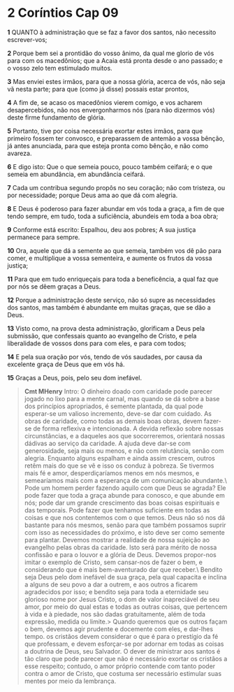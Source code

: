 # 2 Coríntios Cap 09

**1** 	QUANTO à administração que se faz a favor dos santos, não necessito escrever-vos;

**2** 	Porque bem sei a prontidão do vosso ânimo, da qual me glorio de vós para com os macedônios; que a Acaia está pronta desde o ano passado; e o vosso zelo tem estimulado muitos.

**3** 	Mas enviei estes irmãos, para que a nossa glória, acerca de vós, não seja vã nesta parte; para que (como já disse) possais estar prontos,

**4** 	A fim de, se acaso os macedônios vierem comigo, e vos acharem desapercebidos, não nos envergonharmos nós (para não dizermos vós) deste firme fundamento de glória.

**5** 	Portanto, tive por coisa necessária exortar estes irmãos, para que primeiro fossem ter convosco, e preparassem de antemão a vossa bênção, já antes anunciada, para que esteja pronta como bênção, e não como avareza.

**6** 	E digo isto: Que o que semeia pouco, pouco também ceifará; e o que semeia em abundância, em abundância ceifará.

**7** 	Cada um contribua segundo propôs no seu coração; não com tristeza, ou por necessidade; porque Deus ama ao que dá com alegria.

**8** 	E Deus é poderoso para fazer abundar em vós toda a graça, a fim de que tendo sempre, em tudo, toda a suficiência, abundeis em toda a boa obra;

**9** 	Conforme está escrito: Espalhou, deu aos pobres; A sua justiça permanece para sempre.

**10** 	Ora, aquele que dá a semente ao que semeia, também vos dê pão para comer, e multiplique a vossa sementeira, e aumente os frutos da vossa justiça;

**11** 	Para que em tudo enriqueçais para toda a beneficência, a qual faz que por nós se dêem graças a Deus.

**12** 	Porque a administração deste serviço, não só supre as necessidades dos santos, mas também é abundante em muitas graças, que se dão a Deus.

**13** 	Visto como, na prova desta administração, glorificam a Deus pela submissão, que confessais quanto ao evangelho de Cristo, e pela liberalidade de vossos dons para com eles, e para com todos;

**14** 	E pela sua oração por vós, tendo de vós saudades, por causa da excelente graça de Deus que em vós há.

**15** 	Graças a Deus, pois, pelo seu dom inefável.


> **Cmt MHenry** Intro: O dinheiro doado com caridade pode parecer jogado no lixo para a mente carnal, mas quando se dá sobre a base dos princípios apropriados, é semente plantada, da qual pode esperar-se um valioso incremento, deve-se dar com cuidado. As obras de caridade, como todas as demais boas obras, devem fazer-se de forma reflexiva e intencionada. A devida reflexão sobre nossas circunstâncias, e a daqueles aos que socorreremos, orientará nossas dádivas ao serviço da caridade. A ajuda deve dar-se com generosidade, seja mais ou menos, e não com relutância, senão com alegria. Enquanto alguns espalham e ainda assim crescem, outros retêm mais do que se vê e isso os conduz à pobreza. Se tivermos mais fé e amor, desperdiçaríamos menos em nós mesmos, e semearíamos mais com a esperança de um comunicação abundante.\ Pode um homem perder fazendo aquilo com que Deus se agrada? Ele pode fazer que toda a graça abunde para conosco, e que abunde em nós; pode dar um grande crescimento das boas coisas espirituais e das temporais. Pode fazer que tenhamos suficiente em todas as coisas e que nos contentemos com o que temos. Deus não só nos dá bastante para nós mesmos, senão para que também possamos suprir com isso as necessidades do próximo, e isto deve ser como semente para plantar. Devemos mostrar a realidade de nossa sujeição ao evangelho pelas obras da caridade. Isto será para mérito de nossa confissão e para o louvor e a glória de Deus. Devemos propor-nos imitar o exemplo de Cristo, sem cansar-nos de fazer o bem, e considerando que é mais bem-aventurado dar que receber.\ Bendito seja Deus pelo dom inefável de sua graça, pela qual capacita e inclina a alguns de seu povo a dar a outrem, e aos outros a ficarem agradecidos por isso; e bendito seja para toda a eternidade seu glorioso nome por Jesus Cristo, o dom de valor inapreciável de seu amor, por meio do qual estas e todas as outras coisas, que pertencem à vida e à piedade, nos são dadas gratuitamente, além de toda expressão, medida ou limite.> Quando queremos que os outros façam o bem, devemos agir prudente e docemente com eles, e dar-lhes tempo. os cristãos devem considerar o que é para o prestígio da fé que professam, e devem esforçar-se por adornar em todas as coisas a doutrina de Deus, seu Salvador. O dever de ministrar aos santos é tão claro que pode parecer que não é necessário exortar os cristãos a esse respeito; contudo, o amor próprio contende com tanto poder contra o amor de Cristo, que costuma ser necessário estimular suas mentes por meio da lembrança.